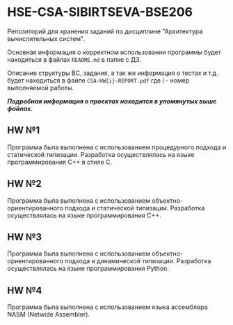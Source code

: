 # HSE-CSA-SIBIRTSEVA-BSE206
Репозиторий для хранения заданий по дисциплине "Архитектура вычислительных систем".

Основная информация о корректном использовании программы будет находиться в файлах ```README.md``` в папке с ДЗ.

Описание структуры ВС, задания, а так же информация о тестах и т.д. будет находиться в файле ```CSA-HW{i}-REPORT.pdf``` где i - номер выполняемой работы.

___Подробная информация о проектах находится в упомянутых выше файлах.___

## HW №1
Программа была выполнена с использованием процедурного подхода и статической типизации. Разработка осуществлялась на языке программирования C++ в стиле C.

## HW №2
Программа была выполнена с использованием объектно-ориентированного подхода и статической типизации. Разработка осуществлялась на языке программирования C++.

## HW №3
Программа была выполнена с использованием объектно-ориентированного подхода и динамической типизации. Разработка осуществлялась на языке программирования Python. 

## HW №4
Программа была выполнена с использованием языка ассемблера NASM (Netwide Assembler). 


